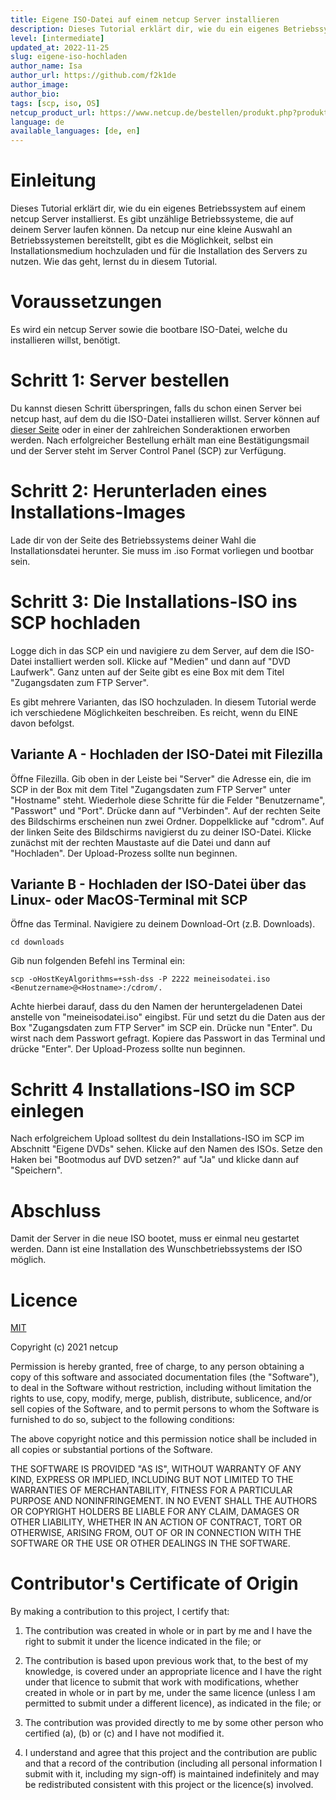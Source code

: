 ```yaml
---
title: Eigene ISO-Datei auf einem netcup Server installieren
description: Dieses Tutorial erklärt dir, wie du ein eigenes Betriebssystem auf einem netcup Server installierst.
level: [intermediate]
updated_at: 2022-11-25
slug: eigene-iso-hochladen
author_name: Isa
author_url: https://github.com/f2k1de
author_image: 
author_bio: 
tags: [scp, iso, OS] 
netcup_product_url: https://www.netcup.de/bestellen/produkt.php?produkt=2951
language: de
available_languages: [de, en]
---
```


# Einleitung
Dieses Tutorial erklärt dir, wie du ein eigenes Betriebssystem auf einem netcup Server installierst.
Es gibt unzählige Betriebssysteme, die auf deinem Server laufen können. Da netcup nur eine kleine Auswahl an Betriebssystemen bereitstellt, gibt es die Möglichkeit,
selbst ein Installationsmedium hochzuladen und für die Installation des Servers zu nutzen. Wie das geht, lernst du in diesem Tutorial.

# Voraussetzungen
Es wird ein netcup Server sowie die bootbare ISO-Datei, welche du installieren willst, benötigt.

# Schritt 1: Server bestellen
Du kannst diesen Schritt überspringen, falls du schon einen Server bei netcup hast, auf dem du die ISO-Datei installieren willst.
Server können auf [dieser Seite](https://www.netcup.de/vserver/vps.php) oder in einer der zahlreichen Sonderaktionen erworben werden. 
Nach erfolgreicher Bestellung erhält man eine Bestätigungsmail und der Server steht im Server Control Panel (SCP) zur Verfügung. 

# Schritt 2: Herunterladen eines Installations-Images
Lade dir von der Seite des Betriebssystems deiner Wahl die Installationsdatei herunter. Sie muss im .iso Format vorliegen und bootbar sein. 

# Schritt 3: Die Installations-ISO ins SCP hochladen
Logge dich in das SCP ein und navigiere zu dem Server, auf dem die ISO-Datei installiert werden soll.
Klicke auf "Medien" und dann auf "DVD Laufwerk". Ganz unten auf der Seite gibt es eine Box mit dem Titel "Zugangsdaten zum FTP Server". 

Es gibt mehrere Varianten, das ISO hochzuladen. In diesem Tutorial werde ich verschiedene Möglichkeiten beschreiben. Es reicht, wenn du EINE davon befolgst.

## Variante A - Hochladen der ISO-Datei mit Filezilla
Öffne Filezilla. 
Gib oben in der Leiste bei "Server" die Adresse ein, die im SCP in der Box mit dem Titel "Zugangsdaten zum FTP Server" unter "Hostname" steht.
Wiederhole diese Schritte für die Felder "Benutzername", "Passwort" und "Port". Drücke dann auf "Verbinden".
Auf der rechten Seite des Bildschirms erscheinen nun zwei Ordner. Doppelklicke auf "cdrom".
Auf der linken Seite des Bildschirms navigierst du zu deiner ISO-Datei. Klicke zunächst mit der rechten Maustaste auf die Datei und dann auf "Hochladen".
Der Upload-Prozess sollte nun beginnen.

## Variante B - Hochladen der ISO-Datei über das Linux- oder MacOS-Terminal mit SCP
Öffne das Terminal.
Navigiere zu deinem Download-Ort (z.B. Downloads).

`cd downloads`

Gib nun folgenden Befehl ins Terminal ein:

`scp -oHostKeyAlgorithms=+ssh-dss -P 2222 meineisodatei.iso <Benutzername>@<Hostname>:/cdrom/.`

Achte hierbei darauf, dass du den Namen der heruntergeladenen Datei anstelle von "meineisodatei.iso" eingibst.
Für <Benutzername> und <Hostname> setzt du die Daten aus der Box "Zugangsdaten zum FTP Server" im SCP ein. Drücke nun "Enter".
Du wirst nach dem Passwort gefragt. Kopiere das Passwort in das Terminal und drücke "Enter". Der Upload-Prozess sollte nun beginnen.

# Schritt 4 Installations-ISO im SCP einlegen
Nach erfolgreichem Upload solltest du dein Installations-ISO im SCP im Abschnitt "Eigene DVDs" sehen.
Klicke auf den Namen des ISOs. 
Setze den Haken bei "Bootmodus auf DVD setzen?" auf "Ja" und klicke dann auf "Speichern".

# Abschluss
Damit der Server in die neue ISO bootet, muss er einmal neu gestartet werden. Dann ist eine Installation des Wunschbetriebssystems der ISO möglich. 


# Licence

[MIT](https://github.com/netcup-community/community-tutorials/blob/main/LICENSE)

Copyright (c) 2021 netcup

Permission is hereby granted, free of charge, to any person obtaining a copy of this software and associated documentation files (the "Software"), to deal in the Software without restriction, including without limitation the rights to use, copy, modify, merge, publish, distribute, sublicence, and/or sell copies of the Software, and to permit persons to whom the Software is furnished to do so, subject to the following conditions:

The above copyright notice and this permission notice shall be included in all copies or substantial portions of the Software.

THE SOFTWARE IS PROVIDED "AS IS", WITHOUT WARRANTY OF ANY KIND, EXPRESS OR IMPLIED, INCLUDING BUT NOT LIMITED TO THE WARRANTIES OF MERCHANTABILITY, FITNESS FOR A PARTICULAR PURPOSE AND NONINFRINGEMENT. IN NO EVENT SHALL THE AUTHORS OR COPYRIGHT HOLDERS BE LIABLE FOR ANY CLAIM, DAMAGES OR OTHER LIABILITY, WHETHER IN AN ACTION OF CONTRACT, TORT OR OTHERWISE, ARISING FROM, OUT OF OR IN CONNECTION WITH THE SOFTWARE OR THE USE OR OTHER DEALINGS IN THE SOFTWARE.

# Contributor's Certificate of Origin
By making a contribution to this project, I certify that:

 1) The contribution was created in whole or in part by me and I have the right to submit it under the licence indicated in the file; or

 2) The contribution is based upon previous work that, to the best of my knowledge, is covered under an appropriate licence and I have the right under that licence to submit that work with modifications, whether created in whole or in part by me, under the same licence (unless I am permitted to submit under a different licence), as indicated in the file; or

 3) The contribution was provided directly to me by some other person who certified (a), (b) or (c) and I have not modified it.

 4) I understand and agree that this project and the contribution are public and that a record of the contribution (including all personal information I submit with it, including my sign-off) is maintained indefinitely and may be redistributed consistent with this project or the licence(s) involved.
